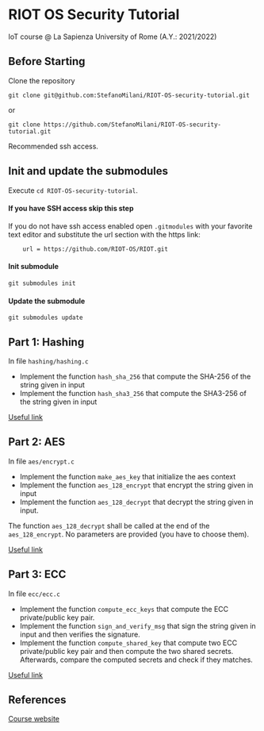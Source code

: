 # RIOT OS Security Tutorial
IoT course @ La Sapienza University of Rome (A.Y.: 2021/2022)

## Before Starting
Clone the repository
```
git clone git@github.com:StefanoMilani/RIOT-OS-security-tutorial.git
```
or
```
git clone https://github.com/StefanoMilani/RIOT-OS-security-tutorial.git
```
Recommended ssh access.

## Init and update the submodules
Execute `cd RIOT-OS-security-tutorial`.


#### If you have SSH access skip this step
If you do not have ssh access enabled open `.gitmodules` with your favorite text editor and substitute the url section with the https link:
```
	url = https://github.com/RIOT-OS/RIOT.git
```

#### Init submodule
```
git submodules init
```
#### Update the submodule
```
git submodules update
```

## Part 1: Hashing

In file `hashing/hashing.c`
- Implement the function `hash_sha_256` that compute the SHA-256 of the string given in input
- Implement the function `hash_sha3_256` that compute the SHA3-256 of the string given in input

[Useful link](https://doc.riot-os.org/group__sys__hashes.html)

##  Part 2: AES

In file `aes/encrypt.c`

- Implement the function `make_aes_key` that initialize the aes context
- Implement the function `aes_128_encrypt` that encrypt the string given in input
- Implement the function `aes_128_decrypt` that decrypt the string given in input.

The function `aes_128_decrypt` shall be called at the end of the `aes_128_encrypt`. No parameters are provided (you have to choose them).

[Useful link](https://doc.riot-os.org/group__sys__hashes.html)

## Part 3: ECC

In file `ecc/ecc.c`

- Implement the function `compute_ecc_keys` that compute the ECC private/public key pair.
- Implement the function `sign_and_verify_msg` that sign the string given in input and then verifies the signature.
- Implement the function `compute_shared_key` that compute two ECC private/public key pair and then compute the two shared secrets. Afterwards, compare the computed secrets and check if they matches.

[Useful link](https://github.com/kmackay/micro-ecc)

## References

[Course website](http://ichatz.me/Site/InternetOfThings2022)
